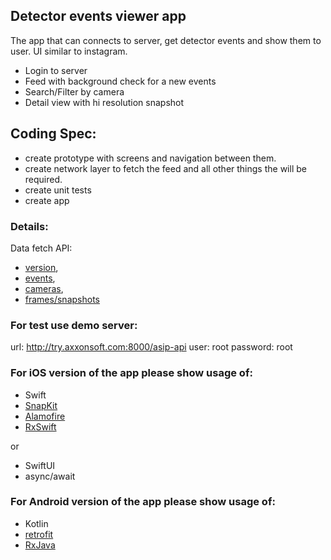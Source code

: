 ## Detector events viewer app 

The app that can connects to server, get detector events and show them to user.
UI similar to instagram. 
* Login to server
* Feed with background check for a new events
* Search/Filter by camera
* Detail view with hi resolution snapshot

## Coding Spec:
* create prototype with screens and navigation between them.
* create network layer to fetch the feed and all other things the will be required.
* create unit tests
* create app

### Details:
Data fetch API: 
* [version](https://docs.axxonsoft.com/confluence/display/one1en/Get+info+about+Server+version),
* [events](https://docs.axxonsoft.com/confluence/display/one1en/Get+list+of+detection+tools+events), 
* [cameras](https://docs.axxonsoft.com/confluence/display/one1en/Get+list+of+video+cameras+and+information+about+them),
* [frames/snapshots](https://docs.axxonsoft.com/confluence/display/one1en/Review+video+footage+by+frame)

### For test use demo server:
url: http://try.axxonsoft.com:8000/asip-api
user: root
password: root

### For iOS version of the app please show usage of:
* Swift
* [SnapKit](https://github.com/SnapKit/SnapKit)
* [Alamofire](https://github.com/Alamofire/Alamofire)
* [RxSwift](https://github.com/ReactiveX/RxSwift)

or
* SwiftUI
* async/await

### For Android version of the app please show usage of:
* Kotlin
* [retrofit](https://github.com/square/retrofit)
* [RxJava](https://github.com/ReactiveX/RxJava)
